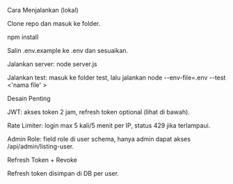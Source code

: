Cara Menjalankan (lokal)

Clone repo dan masuk ke folder.

npm install

Salin .env.example ke .env dan sesuaikan.

Jalankan server: node server.js

Jalankan test: masuk ke folder test, lalu jalankan node --env-file=.env --test <'nama file' >

Desain Penting

JWT: akses token 2 jam, refresh token optional (lihat di bawah).

Rate Limiter: login max 5 kali/5 menit per IP, status 429 jika terlampaui.

Admin Role: field role di user schema, hanya admin dapat akses /api/admin/listing-user.

Refresh Token + Revoke

Refresh token disimpan di DB per user.
